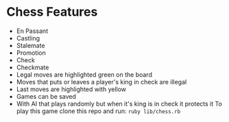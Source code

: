 # Chess Features
* En Passant
* Castling
* Stalemate
* Promotion
* Check
* Checkmate
* Legal moves are highlighted green on the board
* Moves that puts or leaves a player's king in check are illegal
* Last moves are highlighted with yellow
* Games can be saved
* With AI that plays randomly but when it's king is in check it protects it
To play this game clone this repo and run:
`ruby lib/chess.rb`
